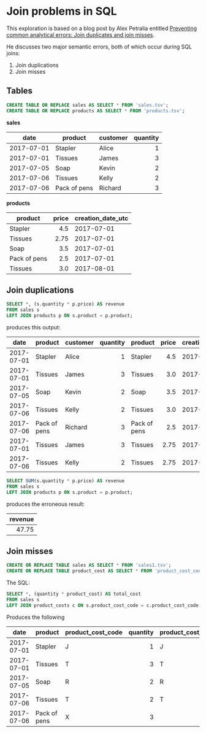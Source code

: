 # Join problems in SQL

This exploration is based on a blog post by Alex Petralia entitled [Preventing common analytical errors: Join duplicates and join misses](https://alexpetralia.com/2017/07/19/more-dangerous-subtleties-of-joins-in-sql/).

He discusses two major semantic errors, both of which occur during SQL joins:

1. Join duplications
2. Join misses

## Tables

```sql
CREATE TABLE OR REPLACE sales AS SELECT * FROM 'sales.tsv';
CREATE TABLE OR REPLACE products AS SELECT * FROM 'products.tsv';
```

__sales__

|    date    |   product    | customer | quantity |
|------------|--------------|----------|---------:|
| 2017-07-01 | Stapler      | Alice    | 1        |
| 2017-07-01 | Tissues      | James    | 3        |
| 2017-07-05 | Soap         | Kevin    | 2        |
| 2017-07-06 | Tissues      | Kelly    | 2        |
| 2017-07-06 | Pack of pens | Richard  | 3        |

__products__

|   product    | price | creation_date_utc |
|--------------|------:|-------------------|
| Stapler      | 4.5   | 2017-07-01        |
| Tissues      | 2.75  | 2017-07-01        |
| Soap         | 3.5   | 2017-07-01        |
| Pack of pens | 2.5   | 2017-07-01        |
| Tissues      | 3.0   | 2017-08-01        |


## Join duplications

```sql
SELECT *, (s.quantity * p.price) AS revenue 
FROM sales s
LEFT JOIN products p ON s.product = p.product;
```

produces this output:


|    date    |   product    | customer | quantity |   product    | price | creation_date_utc | revenue |
|------------|--------------|----------|---------:|--------------|------:|-------------------|--------:|
| 2017-07-01 | Stapler      | Alice    | 1        | Stapler      | 4.5   | 2017-07-01        | 4.5     |
| 2017-07-01 | Tissues      | James    | 3        | Tissues      | 3.0   | 2017-08-01        | 9.0     |
| 2017-07-05 | Soap         | Kevin    | 2        | Soap         | 3.5   | 2017-07-01        | 7.0     |
| 2017-07-06 | Tissues      | Kelly    | 2        | Tissues      | 3.0   | 2017-08-01        | 6.0     |
| 2017-07-06 | Pack of pens | Richard  | 3        | Pack of pens | 2.5   | 2017-07-01        | 7.5     |
| 2017-07-01 | Tissues      | James    | 3        | Tissues      | 2.75  | 2017-07-01        | 8.25    |
| 2017-07-06 | Tissues      | Kelly    | 2        | Tissues      | 2.75  | 2017-07-01        | 5.5     |


```sql
SELECT SUM(s.quantity * p.price) AS revenue 
FROM sales s
LEFT JOIN products p ON s.product = p.product;
```

produces the erroneous result:

| revenue |
|--------:|
| 47.75   |


## Join misses

```sql
CREATE OR REPLACE TABLE sales AS SELECT * FROM 'sales1.tsv';
CREATE OR REPLACE TABLE product_cost AS SELECT * FROM 'product_cost_code.tsv';
```

The SQL:

```sql
SELECT *, (quantity * product_cost) AS total_cost
FROM sales s
LEFT JOIN product_costs c ON s.product_cost_code = c.product_cost_code;
```
Produces the following


|    date    |   product    | product_cost_code | quantity | product_cost_code | product_cost |     total_cost     |
|------------|--------------|-------------------|---------:|-------------------|-------------:|-------------------:|
| 2017-07-01 | Stapler      | J                 | 1        | J                 | 1.8          | 1.8                |
| 2017-07-01 | Tissues      | T                 | 3        | T                 | 0.6          | 1.7999999999999998 |
| 2017-07-05 | Soap         | R                 | 2        | R                 | 2.1          | 4.2                |
| 2017-07-06 | Tissues      | T                 | 2        | T                 | 0.6          | 1.2                |
| 2017-07-06 | Pack of pens | X                 | 3        |                   |              |                    |
